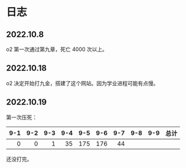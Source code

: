 # 日志

## 2022.10.8

o2 第一次通过第九章，死亡 4000 次以上。

## 2022.10.18

o2 决定开始打九金，搭建了这个网站。因为学业进程可能有点慢。

## 2022.10.19

第一次压死：

| 9-1 | 9-2 | 9-3 | 9-4 | 9-5 | 9-6 | 9-7 | 9-8 | 9-9 | 总计 |
| -----------: | -----------: | -----------: | -----------: | -----------: | -----------: | -----------: | -----------: | -----------: | -----------: |
| 0 | 0 | 1 | 35 | 175 | 176 | 44 |  |  |  |

还没打完。